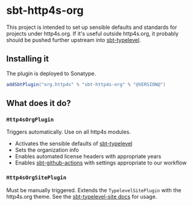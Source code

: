 # sbt-http4s-org

This project is intended to set up sensible defaults and standards for projects under http4s.org.
If it's useful outside http4s.org, it probably should be pushed further upstream into [sbt-typelevel](https://github.com/typelevel/sbt-typelevel).

## Installing it

The plugin is deployed to Sonatype.

```scala
addSbtPlugin("org.http4s" % "sbt-http4s-org" % "@VERSION@")
```

## What does it do?

### `Http4sOrgPlugin`

Triggers automatically.  Use on all http4s modules.

* Activates the sensible defaults of [sbt-typelevel](https://github.com/typelevel/sbt-typelevel/)
* Sets the organization info
* Enables automated license headers with appropriate years
* Enables [sbt-github-actions](https://github.com/djspiewak/sbt-github-actions) with settings appropriate to our workflow

### `Http4sOrgSitePlugin`

Must be manually triggered.  Extends the `TypelevelSitePlugin` with the http4s.org theme.  See the [sbt-typelevel-site docs](https://typelevel.org/sbt-typelevel/site.html) for usage.

